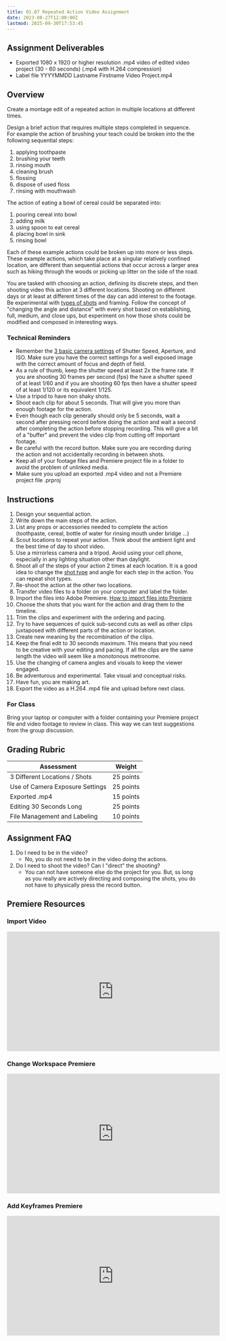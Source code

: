 ```yaml
---
title: 01.07 Repeated Action Video Assignment
date: 2023-08-27T12:00:00Z
lastmod: 2025-09-30T17:53:45
---
```


## Assignment Deliverables

- Exported 1080 x 1920 or higher resolution .mp4 video of edited video project (30 - 60 seconds) (.mp4 with H.264 compression)
- Label file YYYYMMDD Lastname Firstname Video Project.mp4

## Overview

Create a montage edit of a repeated action in multiple locations at different times.

Design a brief action that requires multiple steps completed in sequence. For example the action of brushing your teach could be broken into the the following sequential steps:

1. applying toothpaste
2. brushing your teeth
3. rinsing mouth
4. cleaning brush
5. flossing
6. dispose of used floss
7. rinsing with mouthwash

The action of eating a bowl of cereal could be separated into:

1. pouring cereal into bowl
2. adding milk
3. using spoon to eat cereal
4. placing bowl in sink
5. rinsing bowl

Each of these example actions could be broken up into more or less steps. These example actions, which take place at a singular relatively confined location, are different than sequential actions that occur across a larger area such as hiking through the woods or picking up litter on the side of the road.

You are tasked with choosing an action, defining its discrete steps, and then shooting video this action at 3 different locations. Shooting on different days or at least at different times of the day can add interest to the footage. Be experimental with [types of shots](../../../../video/shot-types.md) and framing. Follow the concept of "changing the angle and distance" with every shot based on establishing, full, medium, and close ups, but experiment on how those shots could be modified and composed in interesting ways.

### Technical Reminders

- Remember the [3 basic camera settings](../../../../photography/basic-camera-settings.md) of Shutter Speed, Aperture, and ISO. Make sure you have the correct settings for a well exposed image with the correct amount of focus and depth of field.
- As a rule of thumb, keep the shutter speed at least 2x the frame rate. If you are shooting 30 frames per second (fps) the have a shutter speed of at least 1/60 and if you are shooting 60 fps then have a shutter speed of at least 1/120 or its equivalent 1/125.
- Use a tripod to have non shaky shots.
- Shoot each clip for about 5 seconds. That will give you more than enough footage for the action.
- Even though each clip generally should only be 5 seconds, wait a second after pressing record before doing the action and wait a second after completing the action before stopping recording. This will give a bit of a "buffer" and prevent the video clip from cutting off important footage.
- Be careful with the record button. Make sure you are recording during the action and not accidentally recording in between shots.
- Keep all of your footage files and Premiere project file in a folder to avoid the problem of unlinked media.
- Make sure you upload an exported .mp4 video and not a Premiere project file .prproj

## Instructions

1. Design your sequential action.
2. Write down the main steps of the action.
3. List any props or accessories needed to complete the action (toothpaste, cereal, bottle of water for rinsing mouth under bridge ...)
4. Scout locations to repeat your action. Think about the ambient light and the best time of day to shoot video.
5. Use a mirrorless camera and a tripod. Avoid using your cell phone, especially in any lighting situation other than daylight.
6. Shoot all of the steps of your action 2 times at each location. It is a good idea to change the [shot type](../../../../video/shot-types.md) and angle for each step in the action. You can repeat shot types.
7. Re-shoot the action at the other two locations.
8. Transfer video files to a folder on your computer and label the folder.
9. Import the files into Adobe Premiere. [How to import files into Premiere](../../../../video/adobe-premiere-pro/how-to-import-video-into-premiere-pro.md)
10. Choose the shots that you want for the action and drag them to the timeline.
11. Trim the clips and experiment with the ordering and pacing.
12. Try to have sequences of quick sub-second cuts as well as other clips juxtaposed with different parts of the action or location.
13. Create new meaning by the recombination of the clips.
14. Keep the final edit to 30 seconds maximum. This means that you need to be creative with your editing and pacing. If all the clips are the same length the video will seem like a monotonous metronome.
15. Use the changing of camera angles and visuals to keep the viewer engaged.
16. Be adventurous and experimental. Take visual and conceptual risks.
17. Have fun, you are making art.
18. Export the video as a H.264 .mp4 file and upload before next class.

### For Class

Bring your laptop or computer with a folder containing your Premiere project file and video footage to review in class. This way we can test suggestions from the group discussion.

## Grading Rubric

<div class="responsive-table-markdown">

| Assessment                      | Weight    |
| ------------------------------- | --------- |
| 3 Different Locations / Shots   | 25 points |
| Use of Camera Exposure Settings | 25 points |
| Exported .mp4                   | 15 points |
| Editing 30 Seconds Long         | 25 points |
| File Management and Labeling    | 10 points |

</div>

## Assignment FAQ

1. Do I need to be in the video?
   - No, you do not need to be in the video doing the actions.
2. Do I need to shoot the video? Can I "direct" the shooting?
   - You can not have someone else do the project for you. But, ss long as you really are actively directing and composing the shots, you do not have to physically press the record button.

## Premiere Resources

<div class="video-grid">

<div class="video-card">

### Import Video

<div class="iframe-16-9-container">
<iframe class="youTubeIframe" width="560" height="315" src="https://www.youtube.com/embed/kpsxbwX0Mps?rel=0" title="YouTube video player" frameborder="0" allow="accelerometer; autoplay; clipboard-write; encrypted-media; gyroscope; picture-in-picture; web-share" referrerpolicy="strict-origin-when-cross-origin" allowfullscreen></iframe>
</div>
</div>

<div class="video-card">

### Change Workspace Premiere

<div class="iframe-16-9-container">
<iframe class="youTubeIframe" width="560" height="315" src="https://www.youtube.com/embed/NL-oEPsBn6E?rel=0" title="YouTube video player" frameborder="0" allow="accelerometer; autoplay; clipboard-write; encrypted-media; gyroscope; picture-in-picture; web-share" referrerpolicy="strict-origin-when-cross-origin" allowfullscreen></iframe>
</div>
</div>

<div class="video-card">

### Add Keyframes Premiere

<div class="iframe-16-9-container">
<iframe class="youTubeIframe" width="560" height="315" src="https://www.youtube.com/embed/B6MPRzztqjY?rel=0" title="YouTube video player" frameborder="0" allow="accelerometer; autoplay; clipboard-write; encrypted-media; gyroscope; picture-in-picture; web-share" referrerpolicy="strict-origin-when-cross-origin" allowfullscreen></iframe>
</div>
</div>

</div>
